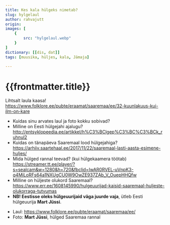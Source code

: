 ```yaml
---
title: Kes kala hülgeks nimetab?
slug: hylgelaul
author: rahvajutt
origin:  
images: [
    {
        src: "hylgelaul.webp"
    }
]
dictionary: [[dis, dat]]
tags: [muusika, hüljes, kala, Jämaja]

---
```


<h1 class="story-h1">
    {{frontmatter.title}}
</h1>

Lihtsalt laula kaasa! https://www.folklore.ee/pubte/eraamat/saaremaa/ee/32-kuunlakuus-kui-ilm-on-kare




<story-author :author="frontmatter.author" :origin="frontmatter.origin" />
<!-- <story-dictionary :terms="frontmatter.dictionary" /> -->

<details-wrapper summary="Mõtlemiseks ja arutlemiseks">

- Kuidas sinu arvates laul ja foto kokku sobivad?
- Milline on Eesti hülgejahi ajalugu? http://entsyklopeedia.ee/artikkel/h%C3%BClgep%C3%BC%C3%BCk_ruhnul2
- Kuidas on tänapäeva Saaremaal lood hülgejahiga? https://arhiiv.saartehaal.ee/2017/11/22/saaremaal-lasti-aasta-esimene-huljes/
- Mida hülged rannal teevad? (kui hülgekaamera töötab) https://streamer.tt.ee/player/?s=sealcam&w=1280&h=720&fbclid=IwAR0RVEL-uVnpK3-q4MiLoRFs64a1NXUgCU0W9OwZE937ZAb_V_OuepHHQfw
- Milline on hüljeste olukord Saaremaal? https://www.err.ee/1608145990/hulgeuurijad-kaisid-saaremaal-huljeste-olukorraga-tutvumas
- **NB! Eestisse oleks hülgeuurijaid väga juurde vaja**, ütleb Eesti hülgeuurija **Mart Jüssi**.

</details-wrapper>


<details-wrapper summary="Allikad" class="text-sm" icon="IconSources">

- Laul: https://www.folklore.ee/pubte/eraamat/saaremaa/ee/
- Foto: **Mart Jüssi**, hülged Saaremaa rannal

</details-wrapper>
